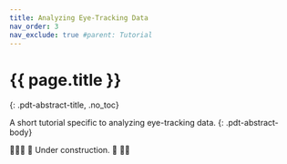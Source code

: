 ```yaml
---
title: Analyzing Eye-Tracking Data
nav_order: 3
nav_exclude: true #parent: Tutorial
---
```

<!--- TODO: Write ET tutorial. -->

# {{ page.title }} #
{: .pdt-abstract-title, .no_toc}

A short tutorial specific to analyzing eye-tracking data.
{: .pdt-abstract-body}

👷🏻‍♀️ 🚧 Under construction. 🚧 👷🏻
